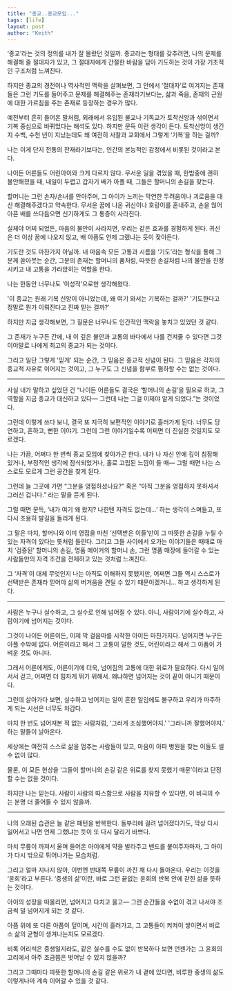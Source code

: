 ```yaml
---
title: "종교..종교모임..."
tags: [life]
layout: post
author: "Keith"
---
```


‘종교’라는 것의 정의를 내가 잘 몰랐던 것일까.
종교라는 형태를 갖추려면,
나의 문제를 해결해 줄 절대자가 있고,
그 절대자에게 간절한 바람을 담아 기도하는 것이 가장 기초적인 구조처럼 느껴진다.

하지만 종교의 경전이나 역사적인 맥락을 살펴보면,
그 안에서 ‘절대자’로 여겨지는 존재들은
그런 기도를 들어주고 문제를 해결해주는 존재라기보다는,
삶과 죽음, 존재의 근원에 대한 가르침을 주는 존재로 등장하는 경우가 많다.

예전부터 흔히 들어온 말처럼,
외래에서 유입된 불교나 기독교가 토착신앙과 섞이면서 기복 중심으로 바뀌었다는 해석도 있다.
하지만 문득 이런 생각이 든다.
토착신앙이 생긴 지 수백, 수천 년이 지났는데도
왜 여전히 사찰과 교회에서 그렇게 ‘기복’을 하는 걸까?

나는 이게 단지 전통의 잔재라기보다는,
인간의 본능적인 감정에서 비롯된 것이라고 본다.

나이든 어른들도 어린아이와 크게 다르지 않다.
무서운 일을 겪었을 때,
한밤중에 괜히 불안해졌을 때,
내일이 두렵고 갑자기 배가 아플 때,
그들은 할머니의 손길을 찾는다.

할머니는 그런 손자/손녀를 안아주며,
그 아이가 느끼는 막연한 두려움이나 괴로움을 대신 해결해주겠다고 약속한다.
무서운 꿈에 나온 귀신이나 호랑이를 혼내주고,
손을 얹어 아픈 배를 쓰다듬으면 신기하게도 그 통증이 사라진다.

실체야 어찌 되었든,
마음의 불안이 사라지면, 우리는 같은 효과를 경험하게 된다.
귀신은 더 이상 꿈에 나오지 않고,
배 아픔도 언제 그랬냐는 듯이 잦아든다.

기도란 것도 마찬가지 아닐까.
내 마음속 모든 고통과 시름을
‘기도’라는 형식을 통해 그분께 쏟아붓는 순간,
그분의 존재는 할머니의 품처럼, 따뜻한 손길처럼
나의 불안을 진정시키고
내 고통을 가라앉히는 역할을 한다.

나는 한동안 너무나도 ‘이성적’으로만 생각해왔다.

'이 종교는 원래 기복 신앙이 아니었는데, 왜 여기 와서는 기복하는 걸까?'
'기도한다고 정말로 뭔가 이뤄진다고 진짜 믿는 걸까?'

하지만 지금 생각해보면,
그 질문은 너무나도 인간적인 맥락을 놓치고 있었던 것 같다.

그 존재가 누구든 간에,
내 이 깊은 불안과 고통의 바다에서 나를 건져줄 수 있다면
그것이야말로 나에게 최고의 종교가 되는 것이다.

그리고 일단 그렇게 '믿게' 되는 순간,
그 믿음은 종교적 신념이 된다.
그 믿음은 각자의 종교적 자유로 이어지는 것이고,
그 누구도 그 신념을 함부로 폄하할 수는 없는 것이다.

----

사실 내가 말하고 싶었던 건
“나이든 어른들도 결국은 ‘할머니의 손길’을 필요로 하고,
그 역할을 지금 종교가 대신하고 있다— 그런데 나는 그걸 이제야 알게 되었다.”는 것이었다.

그런데 이렇게 쓰다 보니, 결국 또 지극히 보편적인 이야기로 흘러가게 된다.
너무도 당연하고, 흔하고, 뻔한 이야기.
그런데 그런 이야기일수록 어쩌면 더 진실한 것일지도 모르겠다.

나는 가끔, 어쩌다 한 번씩 종교 모임에 찾아가곤 한다.
내가 나 자신 안에 깊이 침잠해 있거나,
부정적인 생각에 잠식되었거나,
홀로 고립된 느낌이 들 때—
그럴 때면 나는 스스로도 모르게 그런 공간을 찾게 된다.

그런데 늘 그곳에 가면
“그분을 영접하셨나요?”
혹은
“아직 그분을 영접하지 못하셔서 그러신 겁니다.”
라는 말을 듣게 된다.

그럴 때면 문득,
‘내가 여기 왜 왔지? 나한텐 자격도 없는데…’
하는 생각이 스며들고,
또다시 조용히 발길을 돌리게 된다.

그 말은 마치,
할머니와 이미 영접을 마친 ‘선택받은 이들’만이
그 따뜻한 손길을 누릴 수 있는 자격이 있다는 뜻처럼 들린다.
그리고 그들 사이에서 오가는 이야기들은 때때로
마치 ‘검증된’ 할머니의 손길,
명품 메이커의 할머니 손,
그런 명품 매장에 들어갈 수 있는 사람들만의 자격 조건을 전제하고 있는 것처럼 느껴진다.

그 ‘자격’이 대체 무엇인지 나는 아직도 이해하지 못했지만,
어쩌면 그들 역시
스스로가 선택받은 존재라 믿어야
삶의 버거움을 견딜 수 있기 때문이겠거니… 하고 생각하게 된다.

---

사람은 누구나 실수하고,
그 실수로 인해 넘어질 수 있다.
아니, 사람이기에 실수하고, 사람이기에 넘어지는 것이다.

그것이 나이든 어른이든,
이제 막 걸음마를 시작한 아이든 마찬가지다.
넘어지면 누구든 아플 수밖에 없다.
어른이라고 해서 그 고통이 덜한 것도,
어린이라고 해서 그 아픔이 가벼운 것도 아니다.

그래서 어른에게도, 어른이기에 더욱,
넘어짐의 고통에 대한 위로가 필요하다.
다시 일어서서 걷고,
어쩌면 더 힘차게 뛰기 위해서.
왜냐하면 넘어지는 것이 끝이 아니기 때문이다.

그런데 살아가다 보면,
실수하고 넘어지는 일이 흔한 일임에도 불구하고
우리가 마주하게 되는 시선은 너무도 차갑다.

마치 한 번도 넘어져본 적 없는 사람처럼,
'그러게 조심했어야지.'
'그러니까 잘했어야지.'
하는 말들이 날아온다.

세상에는 여전히 스스로 삶을 멈추는 사람들이 있고,
마음이 아파 병원을 찾는 이들도 셀 수 없이 많다.

물론, 이 모든 현상을
‘그들이 할머니의 손길 같은 위로를 찾지 못했기 때문’이라고
단정할 수는 없을 것이다.

하지만 나는 믿는다.
사람이 사람의 따스함으로 사람을 치유할 수 있다면,
이 비극의 수는 분명 더 줄어들 수 있지 않을까.

----

나의 오래된 습관은 늘 같은 패턴을 반복한다.
돌부리에 걸려 넘어졌다가도, 막상 다시 일어서고 나면
언제 그랬냐는 듯이 또 다시 달리기 바쁘다.

마치 무릎이 까져서 울며 들어온 아이에게
약을 발라주고 밴드를 붙여주자마자,
그 아이가 다시 밖으로 튀어나가는 모습처럼.

그리고 얼마 지나지 않아,
이번엔 반대쪽 무릎이 까진 채 다시 돌아온다.
우리는 이것을 ‘윤회’라고 부른다.
‘중생의 삶’이란, 바로 그런 끝없는 윤회의 반복 안에 갇힌 삶을 뜻하는 것이다.

아이의 성장을 떠올리면,
넘어지고 다치고 울고—
그런 순간들을 수없이 겪고 나서야
조금씩 덜 넘어지게 되는 것 같다.

아픔 위에 또 다른 아픔이 덮이며,
시간이 흘러가고,
그 고통들이 켜켜이 쌓이면서
비로소 삶의 균형이 생겨나는지도 모르겠다.

비록 어리석은 중생일지라도,
같은 실수를 수도 없이 반복하다 보면
언젠가는 그 윤회의 고리에서 아주 조금쯤은 벗어날 수 있지 않을까?

그리고 그때마다
따뜻한 할머니의 손길 같은 위로가 내 곁에 있다면,
비루한 중생의 삶도
이렇게나마 계속 이어갈 수 있을 것 같다.